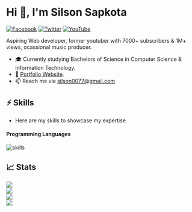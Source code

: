 <h1>Hi 👋, I'm Silson Sapkota</h1>

[![Facebook](https://img.shields.io/badge/Facebook-%231877F2.svg?&style=flat-square&logo=facebook&logoColor=white)](https://facebook.com/silson.sapkota) [![Twitter](https://img.shields.io/badge/Twitter-%231DA1F2.svg?&style=flat-square&logo=twitter&logoColor=white)](https://twitter.com/xsls0n_007) [![YouTube](https://img.shields.io/badge/YouTube-%23FF0000.svg?&style=flat-square&logo=youtube&logoColor=white)](https://youtube.com/c/xsls0n)

Aspiring Web developer, former youtuber with 7000+ subscribers & 1M+ views, ocassional music producer.

- 🎓 Currently studying Bachelors of Science in Computer Science & Information Technology.
- 💜 [Portfolio Website](https://slson.netlify.app).
- 📫 Reach me via silson0077@gmail.com

## ⚡ Skills
- Here are my skills to showcase my expertise
<h4> Programming Languages </h4>

![skills](https://skillicons.dev/icons?i=c,html,css,js,py,react,sass,tailwind,git&theme=dark)

## 📈 Stats

![](https://github-readme-stats.vercel.app/api?username=sls0n&theme=dark&hide_border=true&include_all_commits=true&count_private=true)<br/>
![](https://github-readme-streak-stats.herokuapp.com/?user=sls0n&theme=dark&hide_border=true)<br/>
![](https://github-readme-stats.vercel.app/api/top-langs/?username=sls0n&theme=dark&hide_border=true&include_all_commits=true&count_private=true&layout=compact)<br>
[![](https://visitcount.itsvg.in/api?id=sls0n&icon=5&color=12)](https://visitcount.itsvg.in)

